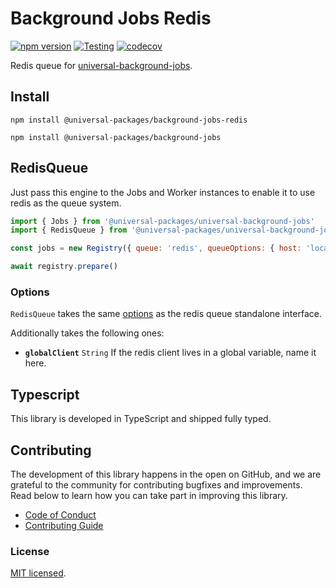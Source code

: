 # Background Jobs Redis

[![npm version](https://badge.fury.io/js/@universal-packages%2Fbackground-jobs-redis.svg)](https://www.npmjs.com/package/@universal-packages/background-jobs-redis)
[![Testing](https://github.com/universal-packages/universal-background-jobs-redis/actions/workflows/testing.yml/badge.svg)](https://github.com/universal-packages/universal-background-jobs-redis/actions/workflows/testing.yml)
[![codecov](https://codecov.io/gh/universal-packages/universal-background-jobs-redis/branch/main/graph/badge.svg?token=CXPJSN8IGL)](https://codecov.io/gh/universal-packages/universal-background-jobs-redis)

Redis queue for [universal-background-jobs](https://github.com/universal-packages/universal-background-jobs).

## Install

```shell
npm install @universal-packages/background-jobs-redis

npm install @universal-packages/background-jobs
```

## RedisQueue

Just pass this engine to the Jobs and Worker instances to enable it to use redis as the queue system.

```js
import { Jobs } from '@universal-packages/universal-background-jobs'
import { RedisQueue } from '@universal-packages/universal-background-jobs-redis'

const jobs = new Registry({ queue: 'redis', queueOptions: { host: 'localhost' } })

await registry.prepare()
```

### Options

`RedisQueue` takes the same [options](https://github.com/universal-packages/universal-redis-queue#options) as the redis queue standalone interface.

Additionally takes the following ones:

- **`globalClient`** `String`
  If the redis client lives in a global variable, name it here.

## Typescript

This library is developed in TypeScript and shipped fully typed.

## Contributing

The development of this library happens in the open on GitHub, and we are grateful to the community for contributing bugfixes and improvements. Read below to learn how you can take part in improving this library.

- [Code of Conduct](./CODE_OF_CONDUCT.md)
- [Contributing Guide](./CONTRIBUTING.md)

### License

[MIT licensed](./LICENSE).
